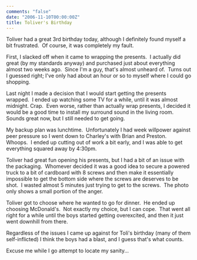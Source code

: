 ```yaml
---
comments: "false"
date: "2006-11-10T00:00:00Z"
title: Toliver's Birthday
---
```

Toliver had a great 3rd birthday today, although I definitely found myself a bit frustrated.  Of course, it was completely my fault.

First, I slacked off when it came to wrapping the presents.  I actually did great (by my standards anyway) and purchased just about everything almost two weeks ago.  Since I'm a guy, that's almost unheard of.  Turns out I guessed right; I've only had about an hour or so to myself where I could go shopping.

Last night I made a decision that I would start getting the presents wrapped.  I ended up watching some TV for a while, until it was almost midnight. Crap.  Even worse, rather than actually wrap presents, I decided it would be a good time to install my surround sound in the living room.  Sounds great now, but I still needed to get going.

My backup plan was lunchtime.  Unfortunately I had week willpower against peer pressure so I went down to Charley's with Brian and Preston.  Whoops.  I ended up cutting out of work a bit early, and I was able to get everything squared away by 4:30pm.

Toliver had great fun opening his presents, but I had a bit of an issue with the packaging.  Whomever decided it was a good idea to secure a powered truck to a bit of cardboard with 8 screws and then make it essentially impossible to get the bottom side where the screws are deserves to be shot.  I wasted almost 5 minutes just trying to get to the screws.  The photo only shows a small portion of the anger.

Toliver got to choose where he wanted to go for dinner.  He ended up choosing McDonald's.  Not exactly my choice, but I can cope.  That went all right for a while until the boys started getting overexcited, and then it just went downhill from there.

Regardless of the issues I came up against for Toli's birthday (many of them self-inflicted) I think the boys had a blast, and I guess that's what counts.

Excuse me while I go attempt to locate my sanity...
